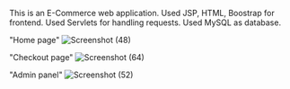 This is an E-Commerce web application.
Used JSP, HTML, Boostrap for frontend.
Used Servlets for handling requests.
Used MySQL as database.






"Home page" 
![Screenshot (48)](https://user-images.githubusercontent.com/87418207/151705932-f74157a3-5121-4151-9457-2989aeccc9c8.png)






"Checkout page"
![Screenshot (64)](https://user-images.githubusercontent.com/87418207/151706022-56f44939-06fe-42fe-b804-4911d8581d91.png)





"Admin panel"
![Screenshot (52)](https://user-images.githubusercontent.com/87418207/151706124-e3a353f2-9213-431f-9552-a18b8f195267.png)
